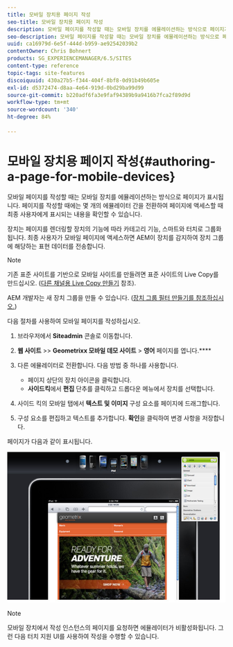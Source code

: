 ```yaml
---
title: 모바일 장치용 페이지 작성
seo-title: 모바일 장치용 페이지 작성
description: 모바일 페이지를 작성할 때는 모바일 장치를 에뮬레이션하는 방식으로 페이지가 표시됩니다. 페이지를 작성할 때에는 몇 개의 에뮬레이터 간을 전환하여 페이지에 액세스할 때 최종 사용자에게 표시되는 내용을 확인할 수 있습니다.
seo-description: 모바일 페이지를 작성할 때는 모바일 장치를 에뮬레이션하는 방식으로 페이지가 표시됩니다. 페이지를 작성할 때에는 몇 개의 에뮬레이터 간을 전환하여 페이지에 액세스할 때 최종 사용자에게 표시되는 내용을 확인할 수 있습니다.
uuid: ca16979d-6e5f-444d-b959-ae92542039b2
contentOwner: Chris Bohnert
products: SG_EXPERIENCEMANAGER/6.5/SITES
content-type: reference
topic-tags: site-features
discoiquuid: 430a27b5-f344-404f-8bf8-0d91b49b605e
exl-id: d5372474-d8aa-4e64-919d-0bd29ba99d99
source-git-commit: b220adf6fa3e9faf94389b9a9416b7fca2f89d9d
workflow-type: tm+mt
source-wordcount: '340'
ht-degree: 84%

---
```


# 모바일 장치용 페이지 작성{#authoring-a-page-for-mobile-devices}

모바일 페이지를 작성할 때는 모바일 장치를 에뮬레이션하는 방식으로 페이지가 표시됩니다. 페이지를 작성할 때에는 몇 개의 에뮬레이터 간을 전환하여 페이지에 액세스할 때 최종 사용자에게 표시되는 내용을 확인할 수 있습니다.

장치는 페이지를 렌더링할 장치의 기능에 따라 카테고리 기능, 스마트와 터치로 그룹화됩니다. 최종 사용자가 모바일 페이지에 액세스하면 AEM이 장치를 감지하여 장치 그룹에 해당하는 표현 데이터를 전송합니다.

>[!NOTE]
>
>기존 표준 사이트를 기반으로 모바일 사이트를 만들려면 표준 사이트의 Live Copy를 만드십시오. ([다른 채널용 Live Copy 만들기](/help/sites-administering/msm-livecopy.md) 참조).
>
>AEM 개발자는 새 장치 그룹을 만들 수 있습니다. ([장치 그룹 필터 만들기를 참조하십시오.](/help/sites-developing/groupfilters.md))

다음 절차를 사용하여 모바일 페이지를 작성하십시오.

1. 브라우저에서 **Siteadmin** 콘솔로 이동합니다.
1. **웹 사이트** >> **Geometrixx 모바일 데모 사이트** > **영어** 페이지를 엽니다.****

1. 다른 에뮬레이터로 전환합니다. 다음 방법 중 하나를 사용합니다.

   * 페이지 상단의 장치 아이콘을 클릭합니다.
   * **사이드킥**&#x200B;에서 **편집** 단추를 클릭하고 드롭다운 메뉴에서 장치를 선택합니다.

1. 사이드 킥의 모바일 탭에서 **텍스트 및 이미지** 구성 요소를 페이지에 드래그합니다.
1. 구성 요소를 편집하고 텍스트를 추가합니다. **확인**&#x200B;을 클릭하여 변경 사항을 저장합니다.

페이지가 다음과 같이 표시됩니다.

![mobileipademu](assets/mobileipademu.png)

>[!NOTE]
>
>모바일 장치에서 작성 인스턴스의 페이지를 요청하면 에뮬레이터가 비활성화됩니다. 그런 다음 터치 지원 UI를 사용하여 작성을 수행할 수 있습니다.
